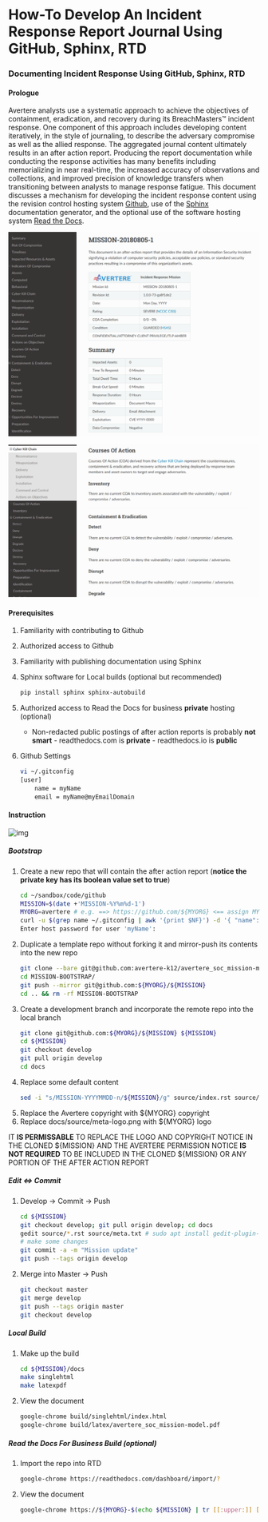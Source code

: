 # How-To Develop An Incident Response Report Journal Using GitHub, Sphinx, RTD
### Documenting Incident Response Using GitHub, Sphinx, RTD

#### Prologue

Avertere analysts use a systematic approach to achieve the objectives of containment, eradication, and recovery during its BreachMasters™ incident response. One component of this approach includes developing content iteratively, in the style of journaling, to describe the adversary compromise as well as the allied response. The aggregated journal content ultimately results in an after action report. Producing the report documentation while conducting the response activities has many benefits including memorializing in near real-time, the increased accuracy of observations and collections, and improved precision of knowledge transfers when transitioning between analysts to manage response fatigue. This document discusses a mechanism for developing the incident response content using the revision control hosting system [Github](https://www.github.com), use of the [Sphinx](http://www.sphinx-doc.org/en/master/) documentation generator, and the optional use of the software hosting system [Read the Docs](https://readthedocs.com/).

![img](images/av.mm.2.png)

![img](images/av.mm.3.png)


#### Prerequisites

1. Familiarity with contributing to Github
1. Authorized access to Github
1. Familiarity with publishing documentation using Sphinx
1. Sphinx software for Local builds (optional but recommended)
   ```bash
   pip install sphinx sphinx-autobuild
1.  Authorized access to Read the Docs for business **private** hosting (optional)

	* Non-redacted public postings of after action reports is probably **not smart** - readthedocs.com is **private** - readthedocs.io is **public**
1. Github Settings
   ```bash
   vi ~/.gitconfig
   [user]
	   name = myName
	   email = myName@myEmailDomain

#### Instruction

![img](images/av.mm.1.png)

##### Bootstrap

1. Create a new repo that will  contain the after action report (**notice the private key has its boolean value set to true**)
   ```bash
   cd ~/sandbox/code/github
   MISSION=$(date +'MISSION-%Y%m%d-1')
   MYORG=avertere # e.g. ==> https://github.com/${MYORG} <== assign MYORG=yourOrganization
   curl -u $(grep name ~/.gitconfig | awk '{print $NF}') -d '{ "name": "'${MISSION}'", "description": "Incident Response Journal", "private": true, "has_wiki": false }' https://api.github.com/orgs/${MYORG}/repos
   Enter host password for user 'myName':
1. Duplicate a template repo without forking it and mirror-push its contents into the new repo
   ```bash
   git clone --bare git@github.com:avertere-k12/avertere_soc_mission-model MISSION-BOOTSTRAP
   cd MISSION-BOOTSTRAP/
   git push --mirror git@github.com:${MYORG}/${MISSION}
   cd .. && rm -rf MISSION-BOOTSTRAP
1. Create a development branch and incorporate the remote repo into the local branch
   ```bash
   git clone git@github.com:${MYORG}/${MISSION} ${MISSION}
   cd ${MISSION}
   git checkout develop
   git pull origin develop
   cd docs
1. Replace some default content
   ```bash
   sed -i "s/MISSION-YYYYMMDD-n/${MISSION}/g" source/index.rst source/meta.txt source/conf.py
1. Replace the Avertere copyright with ${MYORG} copyright
1. Replace docs/source/meta-logo.png with ${MYORG} logo 
   
IT **IS PERMISSABLE** TO REPLACE THE LOGO AND COPYRIGHT NOTICE IN THE CLONED ${MISSION} AND THE AVERTERE PERMISSION NOTICE **IS NOT REQUIRED** TO BE INCLUDED IN THE CLONED ${MISSION} OR ANY PORTION OF THE AFTER ACTION REPORT
   
##### Edit <=> Commit

1. Develop -> Commit -> Push
   ```bash
   cd ${MISSION}
   git checkout develop; git pull origin develop; cd docs
   gedit source/*.rst source/meta.txt # sudo apt install gedit-plugin-git; # this shows lines that have changed since last commit;
   # make some changes
   git commit -a -m "Mission update"
   git push --tags origin develop
1. Merge into Master -> Push
   ```bash
   git checkout master
   git merge develop
   git push --tags origin master
   git checkout develop
   
##### Local Build

1. Make up the build
   ```bash
   cd ${MISSION}/docs
   make singlehtml
   make latexpdf

1. View the document
   ```bash
   google-chrome build/singlehtml/index.html
   google-chrome build/latex/avertere_soc_mission-model.pdf

##### Read the Docs For Business Build (optional)

1. Import the repo into RTD
	```bash
	google-chrome https://readthedocs.com/dashboard/import/?
	
1. View the document
   ```bash
   google-chrome https://${MYORG}-$(echo ${MISSION} | tr [[:upper:]] [[:lower:]]).readthedocs-hosted.com/en/latest/

